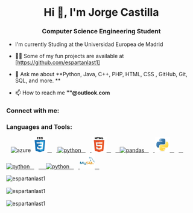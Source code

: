 <h1 align="center">Hi 👋, I'm Jorge Castilla</h1>
<h3 align="center">Computer Science Engineering Student</h3>

- I'm currently Studing at the Universidad Europea de Madrid

- 👨‍💻 Some of my fun projects are available at [https://github.com/espartanlast1]

- 💬 Ask me about **Python, Java, C++, PHP, HTML, CSS , GitHub, Git, SQL, and more. **

- 📫 How to reach me **""@outlook.com**

<h3 align="left">Connect with me:</h3>
<p align="left">
</p>
<h3 align="left">Languages and Tools:</h3>
<p align="left">
  </a> <a https://stackoverflow.com/users/20825125/gerónimo-basso" target="_blank" rel="Stackoverflow"> <img src="https://upload.wikimedia.org/wikipedia/commons/thumb/e/ef/Stack_Overflow_icon.svg/1024px-Stack_Overflow_icon.svg.png?20190716190036" alt="azure" width="40" height="40"/> </a> <a href="https://www.w3schools.com/css/" target="_blank" rel="noreferrer"> <img src="https://raw.githubusercontent.com/devicons/devicon/master/icons/css3/css3-original-wordmark.svg" alt="css3" width="40" height="40"/> 
  </a>
  <a href="https://en.wikipedia.org/wiki/JavaScript" target="_blank" rel="noreferrer"> <img src="https://upload.wikimedia.org/wikipedia/commons/thumb/b/ba/Javascript_badge.svg/1200px-Javascript_badge.svg.png" alt="python" width="40" height="40"/> 
  </a>
  <a href="https://www.w3.org/html/" target="_blank" rel="noreferrer"> <img src="https://raw.githubusercontent.com/devicons/devicon/master/icons/html5/html5-original-wordmark.svg" alt="html5" width="40" height="40"/> 
  </a> 
  <a href="https://en.wikipedia.org/wiki/C%2B%2B" target="_blank" rel="noreferrer"> 
  <img src="https://upload.wikimedia.org/wikipedia/commons/thumb/1/18/ISO_C%2B%2B_Logo.svg/612px-ISO_C%2B%2B_Logo.svg.png" alt="pandas" width="40" height="40"/> 
  </a> 
  <a href="https://www.python.org" target="_blank" rel="noreferrer"> <img src="https://raw.githubusercontent.com/devicons/devicon/master/icons/python/python-original.svg" alt="python" width="40" height="40"/> 
  </a>
  <a href="https://docs.oracle.com/en/java/" target="_blank" rel="noreferrer"> 
  <img src="https://logospng.org/download/java/logo-java-512.png" alt="python" width="40" height="40"/> 
  </a>
  <a href="https://www.php.net" target="_blank" rel="noreferrer"> 
    <img src="https://upload.wikimedia.org/wikipedia/commons/thumb/2/27/PHP-logo.svg/800px-PHP-logo.svg.png" alt="python" width="40" height="40"/> 
  </a>
  <a href="https://www.mysql.com/" target="_blank" rel="noreferrer"> <img src="https://raw.githubusercontent.com/devicons/devicon/master/icons/mysql/mysql-original-wordmark.svg" alt="mysql" width="40" height="40"/> 
  </a> 
</p>

<p><img align="center" src="https://github-readme-stats.vercel.app/api/top-langs?username=espartanlast1&show_icons=true&locale=en&layout=compact&langs_count=10" alt="espartanlast1" /></p>

<p><img align="center" src="https://github-readme-stats.vercel.app/api?username=espartanlast1&show_icons=true&locale=en&count_private=true&include_all_commits=true" alt="espartanlast1" /></p>

<p><img align="center" src="https://github-readme-streak-stats.herokuapp.com/?user=espartanlast1&" alt="espartanlast1" /></p>
